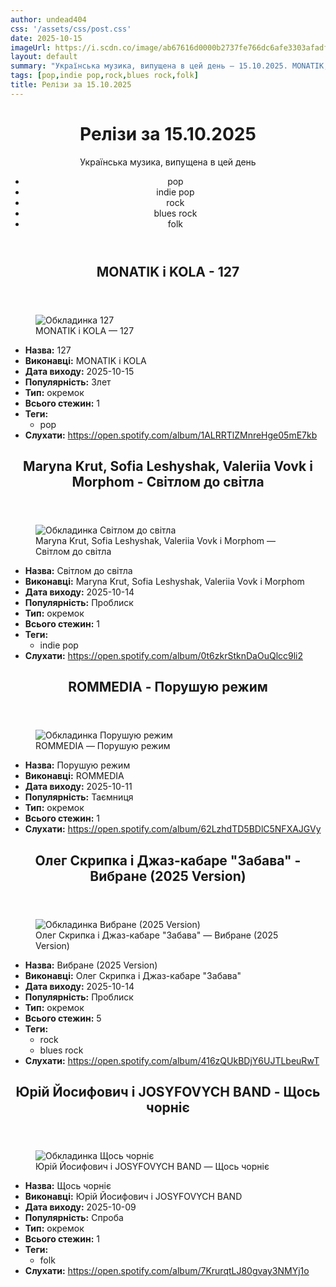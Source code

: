 ```yaml
---
author: undead404
css: '/assets/css/post.css'
date: 2025-10-15
imageUrl: https://i.scdn.co/image/ab67616d0000b2737fe766dc6afe3303afadf6a8
layout: default
summary: "Українська музика, випущена в цей день – 15.10.2025. MONATIK, KOLA, Maryna Krut, Sofia Leshyshak і Valeriia Vovk"
tags: [pop,indie pop,rock,blues rock,folk]
title: Релізи за 15.10.2025
---
```


<main class="main-content">
  <header>
    <h1>Релізи за <time datetime="2025-10-15">15.10.2025</time></h1>
    <p class="summary">Українська музика, випущена в цей день</p>
      <ul class="tags">
          <li>pop</li>
          <li>indie pop</li>
          <li>rock</li>
          <li>blues rock</li>
          <li>folk</li>
      </ul>
  </header>
  <section class="releases">
    <article class="release">
      <header>
        <h2>
          MONATIK і KOLA - 127
        </h2>
      </header>
      <figure>
        <img src="https://i.scdn.co/image/ab67616d0000b2737fe766dc6afe3303afadf6a8" alt="Обкладинка 127">
        <figcaption>MONATIK і KOLA — 127</figcaption>
      </figure>
      <ul>
        <li><strong>Назва:</strong> 127</li>
        <li><strong>Виконавці:</strong> MONATIK і KOLA</li>
        <li><strong>Дата виходу:</strong> 2025-10-15</li>
        <li><strong>Популярність:</strong> Злет</li>
        <li><strong>Тип:</strong> окремок</li>
        <li><strong>Всього стежин:</strong> 1</li>
            <li><strong>Теги:</strong>
            <ul class="tags">
                <li class="tag">pop</li>
            </ul>
            </li>
        <li><strong>Слухати:</strong> <a href="https://open.spotify.com/album/1ALRRTlZMnreHge05mE7kb" target="_blank">https:&#x2F;&#x2F;open.spotify.com&#x2F;album&#x2F;1ALRRTlZMnreHge05mE7kb</a></li>
      </ul>
    </article>
    <article class="release">
      <header>
        <h2>
          Maryna Krut, Sofia Leshyshak, Valeriia Vovk і Morphom - Світлом до світла
        </h2>
      </header>
      <figure>
        <img src="https://i.scdn.co/image/ab67616d0000b273e8352f382744b4e299e933c6" alt="Обкладинка Світлом до світла">
        <figcaption>Maryna Krut, Sofia Leshyshak, Valeriia Vovk і Morphom — Світлом до світла</figcaption>
      </figure>
      <ul>
        <li><strong>Назва:</strong> Світлом до світла</li>
        <li><strong>Виконавці:</strong> Maryna Krut, Sofia Leshyshak, Valeriia Vovk і Morphom</li>
        <li><strong>Дата виходу:</strong> 2025-10-14</li>
        <li><strong>Популярність:</strong> Проблиск</li>
        <li><strong>Тип:</strong> окремок</li>
        <li><strong>Всього стежин:</strong> 1</li>
            <li><strong>Теги:</strong>
            <ul class="tags">
                <li class="tag">indie pop</li>
            </ul>
            </li>
        <li><strong>Слухати:</strong> <a href="https://open.spotify.com/album/0t6zkrStknDaOuQlcc9li2" target="_blank">https:&#x2F;&#x2F;open.spotify.com&#x2F;album&#x2F;0t6zkrStknDaOuQlcc9li2</a></li>
      </ul>
    </article>
    <article class="release">
      <header>
        <h2>
          ROMMEDIA - Порушую режим
        </h2>
      </header>
      <figure>
        <img src="https://i.scdn.co/image/ab67616d0000b2730cbe4a28947dceebf925dcc3" alt="Обкладинка Порушую режим">
        <figcaption>ROMMEDIA — Порушую режим</figcaption>
      </figure>
      <ul>
        <li><strong>Назва:</strong> Порушую режим</li>
        <li><strong>Виконавці:</strong> ROMMEDIA</li>
        <li><strong>Дата виходу:</strong> 2025-10-11</li>
        <li><strong>Популярність:</strong> Таємниця</li>
        <li><strong>Тип:</strong> окремок</li>
        <li><strong>Всього стежин:</strong> 1</li>
        <li><strong>Слухати:</strong> <a href="https://open.spotify.com/album/62LzhdTD5BDlC5NFXAJGVy" target="_blank">https:&#x2F;&#x2F;open.spotify.com&#x2F;album&#x2F;62LzhdTD5BDlC5NFXAJGVy</a></li>
      </ul>
    </article>
    <article class="release">
      <header>
        <h2>
          Олег Скрипка і Джаз-кабаре &quot;Забава&quot; - Вибране (2025 Version)
        </h2>
      </header>
      <figure>
        <img src="https://i.scdn.co/image/ab67616d0000b273468df81797b9e2f1f82b75a0" alt="Обкладинка Вибране (2025 Version)">
        <figcaption>Олег Скрипка і Джаз-кабаре &quot;Забава&quot; — Вибране (2025 Version)</figcaption>
      </figure>
      <ul>
        <li><strong>Назва:</strong> Вибране (2025 Version)</li>
        <li><strong>Виконавці:</strong> Олег Скрипка і Джаз-кабаре &quot;Забава&quot;</li>
        <li><strong>Дата виходу:</strong> 2025-10-14</li>
        <li><strong>Популярність:</strong> Проблиск</li>
        <li><strong>Тип:</strong> окремок</li>
        <li><strong>Всього стежин:</strong> 5</li>
            <li><strong>Теги:</strong>
            <ul class="tags">
                <li class="tag">rock</li>
                <li class="tag">blues rock</li>
            </ul>
            </li>
        <li><strong>Слухати:</strong> <a href="https://open.spotify.com/album/416zQUkBDjY6UJTLbeuRwT" target="_blank">https:&#x2F;&#x2F;open.spotify.com&#x2F;album&#x2F;416zQUkBDjY6UJTLbeuRwT</a></li>
      </ul>
    </article>
    <article class="release">
      <header>
        <h2>
          Юрій Йосифович і JOSYFOVYCH BAND - Щось чорніє
        </h2>
      </header>
      <figure>
        <img src="https://i.scdn.co/image/ab67616d0000b273d810daa6d38eacc0c5e8e656" alt="Обкладинка Щось чорніє">
        <figcaption>Юрій Йосифович і JOSYFOVYCH BAND — Щось чорніє</figcaption>
      </figure>
      <ul>
        <li><strong>Назва:</strong> Щось чорніє</li>
        <li><strong>Виконавці:</strong> Юрій Йосифович і JOSYFOVYCH BAND</li>
        <li><strong>Дата виходу:</strong> 2025-10-09</li>
        <li><strong>Популярність:</strong> Спроба</li>
        <li><strong>Тип:</strong> окремок</li>
        <li><strong>Всього стежин:</strong> 1</li>
            <li><strong>Теги:</strong>
            <ul class="tags">
                <li class="tag">folk</li>
            </ul>
            </li>
        <li><strong>Слухати:</strong> <a href="https://open.spotify.com/album/7KrurqtLJ80gvay3NMYj1o" target="_blank">https:&#x2F;&#x2F;open.spotify.com&#x2F;album&#x2F;7KrurqtLJ80gvay3NMYj1o</a></li>
      </ul>
    </article>
  </section>
</main>